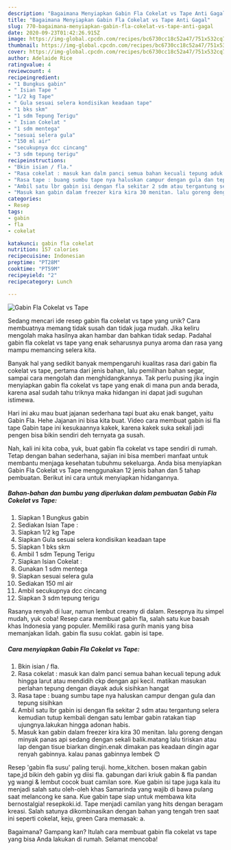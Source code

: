 ```yaml
---
description: "Bagaimana Menyiapkan Gabin Fla Cokelat vs Tape Anti Gagal"
title: "Bagaimana Menyiapkan Gabin Fla Cokelat vs Tape Anti Gagal"
slug: 770-bagaimana-menyiapkan-gabin-fla-cokelat-vs-tape-anti-gagal
date: 2020-09-23T01:42:26.915Z
image: https://img-global.cpcdn.com/recipes/bc6730cc18c52a47/751x532cq70/gabin-fla-cokelat-vs-tape-foto-resep-utama.jpg
thumbnail: https://img-global.cpcdn.com/recipes/bc6730cc18c52a47/751x532cq70/gabin-fla-cokelat-vs-tape-foto-resep-utama.jpg
cover: https://img-global.cpcdn.com/recipes/bc6730cc18c52a47/751x532cq70/gabin-fla-cokelat-vs-tape-foto-resep-utama.jpg
author: Adelaide Rice
ratingvalue: 4
reviewcount: 4
recipeingredient:
- "1 Bungkus gabin"
- " Isian Tape "
- "1/2 kg Tape"
- " Gula sesuai selera kondisikan keadaan tape"
- "1 bks skm"
- "1 sdm Tepung Terigu"
- " Isian Cokelat "
- "1 sdm mentega"
- "sesuai selera gula"
- "150 ml air"
- "secukupnya dcc cincang"
- "3 sdm tepung terigu"
recipeinstructions:
- "Bkin isian / fla."
- "Rasa cokelat : masuk kan dalm panci semua bahan kecuali tepung aduk hingga larut atau mendidih ckp dengan api kecil. matikan masukan perlahan tepung dengan diayak aduk sisihkan hangat"
- "Rasa tape : buang sumbu tape nya haluskan campur dengan gula dan tepung sisihkan"
- "Ambil satu lbr gabin isi dengan fla sekitar 2 sdm atau tergantung selera kemudian tutup kembali dengan satu lembar gabin ratakan tiap ujungnya.lakukan hingga adonan habis."
- "Masuk kan gabin dalam freezer kira kira 30 menitan. lalu goreng dengan minyak panas api sedang dengan sekali balik.matang lalu tiriskan atau lap dengan tisue biarkan dingin.enak dimakan pas keadaan dingin agar renyah gabinnya. kalau panas gabinnya lembek 😊"
categories:
- Resep
tags:
- gabin
- fla
- cokelat

katakunci: gabin fla cokelat 
nutrition: 157 calories
recipecuisine: Indonesian
preptime: "PT28M"
cooktime: "PT59M"
recipeyield: "2"
recipecategory: Lunch

---
```



![Gabin Fla Cokelat vs Tape](https://img-global.cpcdn.com/recipes/bc6730cc18c52a47/751x532cq70/gabin-fla-cokelat-vs-tape-foto-resep-utama.jpg)

Sedang mencari ide resep gabin fla cokelat vs tape yang unik? Cara membuatnya memang tidak susah dan tidak juga mudah. Jika keliru mengolah maka hasilnya akan hambar dan bahkan tidak sedap. Padahal gabin fla cokelat vs tape yang enak seharusnya punya aroma dan rasa yang mampu memancing selera kita.

Banyak hal yang sedikit banyak mempengaruhi kualitas rasa dari gabin fla cokelat vs tape, pertama dari jenis bahan, lalu pemilihan bahan segar, sampai cara mengolah dan menghidangkannya. Tak perlu pusing jika ingin menyiapkan gabin fla cokelat vs tape yang enak di mana pun anda berada, karena asal sudah tahu triknya maka hidangan ini dapat jadi suguhan istimewa.

Hari ini aku mau buat jajanan sederhana tapi buat aku enak banget, yaitu Gabin Fla. Hehe Jajanan ini bisa kita buat. Video cara membuat gabin isi fla tape Gabin tape ini kesukaannya kakek, karena kakek suka sekali jadi pengen bisa bikin sendiri deh ternyata ga susah.


Nah, kali ini kita coba, yuk, buat gabin fla cokelat vs tape sendiri di rumah. Tetap dengan bahan sederhana, sajian ini bisa memberi manfaat untuk membantu menjaga kesehatan tubuhmu sekeluarga. Anda bisa menyiapkan Gabin Fla Cokelat vs Tape menggunakan 12 jenis bahan dan 5 tahap pembuatan. Berikut ini cara untuk menyiapkan hidangannya.

<!--inarticleads1-->

##### Bahan-bahan dan bumbu yang diperlukan dalam pembuatan Gabin Fla Cokelat vs Tape:

1. Siapkan 1 Bungkus gabin
1. Sediakan  Isian Tape :
1. Siapkan 1/2 kg Tape
1. Siapkan  Gula sesuai selera kondisikan keadaan tape
1. Siapkan 1 bks skm
1. Ambil 1 sdm Tepung Terigu
1. Siapkan  Isian Cokelat :
1. Gunakan 1 sdm mentega
1. Siapkan sesuai selera gula
1. Sediakan 150 ml air
1. Ambil secukupnya dcc cincang
1. Siapkan 3 sdm tepung terigu


Rasanya renyah di luar, namun lembut creamy di dalam. Resepnya itu simpel mudah, yuk coba! Resep cara membuat gabin fla, salah satu kue basah khas Indonesia yang populer. Memiliki rasa gurih manis yang bisa memanjakan lidah. gabin fla susu coklat. gabin isi tape. 

<!--inarticleads2-->

##### Cara menyiapkan Gabin Fla Cokelat vs Tape:

1. Bkin isian / fla.
1. Rasa cokelat : masuk kan dalm panci semua bahan kecuali tepung aduk hingga larut atau mendidih ckp dengan api kecil. matikan masukan perlahan tepung dengan diayak aduk sisihkan hangat
1. Rasa tape : buang sumbu tape nya haluskan campur dengan gula dan tepung sisihkan
1. Ambil satu lbr gabin isi dengan fla sekitar 2 sdm atau tergantung selera kemudian tutup kembali dengan satu lembar gabin ratakan tiap ujungnya.lakukan hingga adonan habis.
1. Masuk kan gabin dalam freezer kira kira 30 menitan. lalu goreng dengan minyak panas api sedang dengan sekali balik.matang lalu tiriskan atau lap dengan tisue biarkan dingin.enak dimakan pas keadaan dingin agar renyah gabinnya. kalau panas gabinnya lembek 😊


Resep &#39;gabin fla susu&#39; paling teruji. home_kitchen. bosen makan gabin tape,jd bikin deh gabin yg diisi fla. gabungan dari kriuk gabin &amp; fla pandan yg wangi &amp; lembut cocok buat camilan sore. Kue gabin isi tape juga kala itu menjadi salah satu oleh-oleh khas Samarinda yang wajib di bawa pulang saat melancong ke sana. Kue gabin tape siap untuk membawa kita bernostalgia! resepkoki.id. Tape menjadi camilan yang hits dengan beragam kreasi. Salah satunya dikombinasikan dengan bahan yang tengah tren saat ini seperti cokelat, keju, green Cara memasak: a. 

Bagaimana? Gampang kan? Itulah cara membuat gabin fla cokelat vs tape yang bisa Anda lakukan di rumah. Selamat mencoba!
